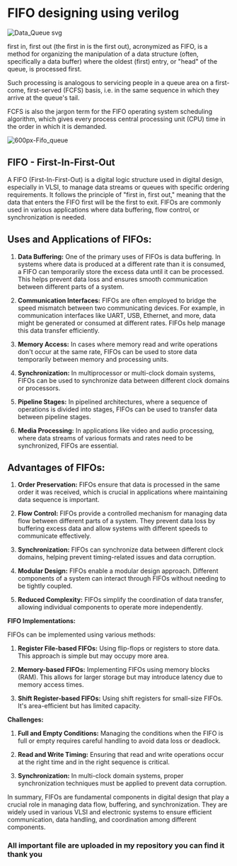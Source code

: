 # FIFO designing using verilog
![Data_Queue svg](https://github.com/Rahulprakash77/Designing-FIFO-using-Verilog-and-system-Verilog/assets/130161648/19690200-2c0e-4a43-895f-d60e09f18fe1)


 first in, first out (the first in is the first out), acronymized as FIFO, is a method for organizing the manipulation of a data structure (often, specifically a data buffer) where the oldest (first) entry, or "head" of the queue, is processed first.

Such processing is analogous to servicing people in a queue area on a first-come, first-served (FCFS) basis, i.e. in the same sequence in which they arrive at the queue's tail.

FCFS is also the jargon term for the FIFO operating system scheduling algorithm, which gives every process central processing unit (CPU) time in the order in which it is demanded.

![600px-Fifo_queue](https://github.com/Rahulprakash77/Designing-FIFO-using-Verilog-and-system-Verilog/assets/130161648/e8929f7b-f97d-4ce4-88e7-aa5bcddb9e2d)

##  FIFO - First-In-First-Out

A FIFO (First-In-First-Out) is a digital logic structure used in digital design, especially in VLSI, to manage data streams or queues with specific ordering requirements. It follows the principle of "first in, first out," meaning that the data that enters the FIFO first will be the first to exit. FIFOs are commonly used in various applications where data buffering, flow control, or synchronization is needed.

## Uses and Applications of FIFOs:

1. **Data Buffering:** One of the primary uses of FIFOs is data buffering. In systems where data is produced at a different rate than it is consumed, a FIFO can temporarily store the excess data until it can be processed. This helps prevent data loss and ensures smooth communication between different parts of a system.

2. **Communication Interfaces:** FIFOs are often employed to bridge the speed mismatch between two communicating devices. For example, in communication interfaces like UART, USB, Ethernet, and more, data might be generated or consumed at different rates. FIFOs help manage this data transfer efficiently.

3. **Memory Access:** In cases where memory read and write operations don't occur at the same rate, FIFOs can be used to store data temporarily between memory and processing units.

4. **Synchronization:** In multiprocessor or multi-clock domain systems, FIFOs can be used to synchronize data between different clock domains or processors.

5. **Pipeline Stages:** In pipelined architectures, where a sequence of operations is divided into stages, FIFOs can be used to transfer data between pipeline stages.

6. **Media Processing:** In applications like video and audio processing, where data streams of various formats and rates need to be synchronized, FIFOs are essential.

## Advantages of FIFOs:

1. **Order Preservation:** FIFOs ensure that data is processed in the same order it was received, which is crucial in applications where maintaining data sequence is important.

2. **Flow Control:** FIFOs provide a controlled mechanism for managing data flow between different parts of a system. They prevent data loss by buffering excess data and allow systems with different speeds to communicate effectively.

3. **Synchronization:** FIFOs can synchronize data between different clock domains, helping prevent timing-related issues and data corruption.

4. **Modular Design:** FIFOs enable a modular design approach. Different components of a system can interact through FIFOs without needing to be tightly coupled.

5. **Reduced Complexity:** FIFOs simplify the coordination of data transfer, allowing individual components to operate more independently.

**FIFO Implementations:**

FIFOs can be implemented using various methods:

1. **Register File-based FIFOs:** Using flip-flops or registers to store data. This approach is simple but may occupy more area.

2. **Memory-based FIFOs:** Implementing FIFOs using memory blocks (RAM). This allows for larger storage but may introduce latency due to memory access times.

3. **Shift Register-based FIFOs:** Using shift registers for small-size FIFOs. It's area-efficient but has limited capacity.

**Challenges:**

1. **Full and Empty Conditions:** Managing the conditions when the FIFO is full or empty requires careful handling to avoid data loss or deadlock.

2. **Read and Write Timing:** Ensuring that read and write operations occur at the right time and in the right sequence is critical.

3. **Synchronization:** In multi-clock domain systems, proper synchronization techniques must be applied to prevent data corruption.

In summary, FIFOs are fundamental components in digital design that play a crucial role in managing data flow, buffering, and synchronization. 
They are widely used in various VLSI and electronic systems to ensure efficient communication, data handling, and coordination among different components.

### All important file are uploaded in my repository you can find it thank you

